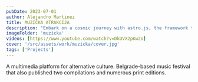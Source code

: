 ```yaml
---
pubDate: 2023-07-01
author: Alejandro Martinez
title: MUZIČKA ATRAKCIJA
description: "Embark on a cosmic journey with astro.js, the framework that makes interstellar development a breeze. Pair it with Tailwind CSS for a design that's out of this world"
imageFolder: 'muzicka'
videos: [https://www.youtube.com/watch?v=DkUVX2pKw2o]
cover: '/src/assets/work/muzicka/cover.jpg'
tags: ['Projects']
---
```


A multimedia platform for alternative culture. Belgrade-based music festival that also published two compilations and numerous print editions.
